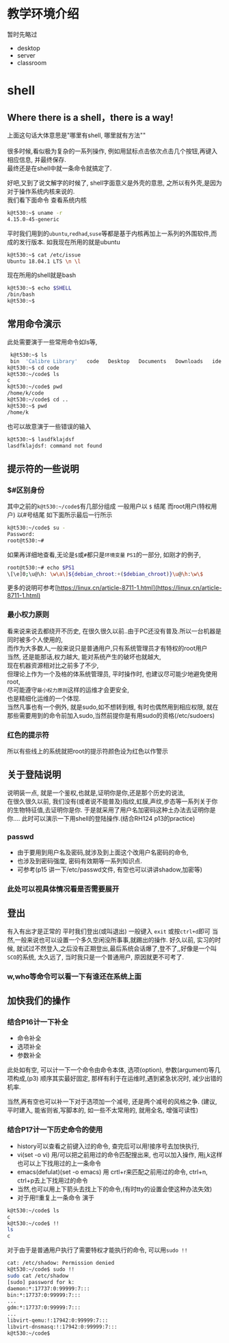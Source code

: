 # 教学环境介绍
暂时先略过
- desktop
- server
- classroom

# shell
## Where there is a shell，there is a way!
上面这句话大体意思是"哪里有shell, 哪里就有方法""\
<br>
很多时候,看似极为复杂的一系列操作, 例如用鼠标点击依次点击几个按钮,再键入相应信息, 并最终保存.
<br>最终还是在shell中就一条命令就搞定了.

好吧,又到了说文解字的时候了, shell字面意义是外壳的意思, 之所以有外壳,是因为对于操作系统内核来说的.
<br>
我们看下面命令
查看系统内核
```bash
k@t530:~$ uname -r
4.15.0-45-generic
```
平时我们用到的`ubuntu`,`redhad`,`suse`等都是基于内核再加上一系列的外围软件,而成的发行版本.
如我现在所用的就是ubuntu
```bash
k@t530:~$ cat /etc/issue
Ubuntu 18.04.1 LTS \n \l
```

现在所用的shell就是bash

```bash
k@t530:~$ echo $SHELL
/bin/bash
k@t530:~$ 
```

## 常用命令演示
此处需要演于一些常用命令如ls等,

```bash
 k@t530:~$ ls
 bin  'Calibre Library'   code   Desktop   Documents   Downloads   ide   local   Music   nohup.out   Pictures   Public   PycharmProjects   Templates   tmp   ubuntu   Videos
k@t530:~$ cd code
k@t530:~/code$ ls
c
k@t530:~/code$ pwd
/home/k/code
k@t530:~/code$ cd ..
k@t530:~$ pwd
/home/k
```
也可以故意演于一些错误的输入

```bash
k@t530:~$ lasdfklajdsf
lasdfklajdsf: command not found
```
## 提示符的一些说明

### $#区别身份
其中之前的`k@t530:~/code$`有几部分组成
一般用户以 `$` 结尾
而root用户(特权用户) 以#号结尾
如下面所示最后一行所示

```bash
k@t530:~/code$ su - 
Password: 
root@t530:~# 
```

如果再详细地查看,无论是`$`或`#`都只是`环境变量` `PS1`的一部分,
如刚才的例子,
```bash
root@t530:~# echo $PS1
\[\e]0;\u@\h: \w\a\]${debian_chroot:+($debian_chroot)}\u@\h:\w\$
```
更多的说明可参考[https://linux.cn/article-8711-1.html](https://linux.cn/article-8711-1.html)


### 最小权力原则
看来说来说去都绕开不历史, 在很久很久以前..由于PC还没有普及.所以一台机器是同时被多个人使用的,
<br>
而作为大多数人,一般来说只是普通用户,只有系统管理员才有特权的root用户
<br>
当然, 还是能那话,权力越大, 能对系统产生的破坏也就越大,
<br>现在机器资源相对比之前多了不少,
<br>但理论上作为一个及格的体系统管理员, 平时操作时, 也建议尽可能少地避免使用root, 
<br>尽可能遵守`最小权力原则`这样的运维才会更安全, 
<br>也是精细化运维的一个体现.
<br> 当然凡事也有一个例外, 就是sudo,如不想转到根, 有时也偶然用到相应权限, 就在那些需要用到的命令前加入sudo,当然前提你是有用sudo的资格(/etc/sudoers)

### 红色的提示符
所以有些线上的系统就把root的提示符颜色设为红色以作警示


## 关于登陆说明
说明装一点, 就是一个鉴权,也就是,证明你是你,还是那个历史的说法, 
<br>在很久很久以前, 我们没有(或者说不能普及)指纹,虹膜,声纹,步态等一系列关于你的生物特征值,去证明你是你.
于是就采用了用户名加密码这种土办法去证明你是你....
此时可以演示一下用shell的登陆操作.(结合RH124 p13的practice)

### passwd
- 由于要用到用户名及密码,就涉及到上面这个改用户名密码的命令, 
- 也涉及到密码强度, 密码有效期等一系列知识点.
- 可参考(p15 讲一下/etc/passwd文件, 有空也可以讲讲shadow,加密等)

### 此处可以视具体情况看是否需要展开 

## 登出
有入有出才是正常的
平时我们登出(或叫退出)
一般键入
`exit`
或按`ctrl+d`即可
当然,一般来说也可以设置一个多久空闲没所事事,就踢出的操作.
好久以前, 实习的时候, 就试过不然登入,之后没有正期登出,最后系统会话爆了,登不了,,好像是一个叫`SCO`的系统,
太久远了, 当时我只是一个普通用户, 原因就更不可考了.

### w,who等命令可以看一下有谁还在系统上面


## 加快我们的操作

### 结合P16计一下补全
- 命令补全
- 选项补全
- 参数补全

此处如有空, 可以计一下一个命令由命令本体, 选项(option), 参数(argument)等几项构成,(p3)
顺序其实最好固定, 那样有利于在运维时,遇到紧急状况时, 减少出错的机率.

当然,再有空也可以补一下对于选项加一个减号, 还是两个减号的风格之争.
(建议, 平时建入, 能省则省,写脚本的, 如一些不太常用的, 就用全名, 增强可读性)

### 结合P17计一下历史命令的使用
- history可以查看之前键入过的命令, 查完后可以用!接序号去加快执行,
- vi(set -o vi) 用/可以把之前用过的命令匹配搜出来, 也可以加入操作, 用j,k这样也可以上下找用过的上一条命令
- emacs(defulat)(set -o emacs) 用 crtl+r来匹配之前用过的命令, ctrl+n, ctrl+p去上下找用过的命令
- 当然,也可以用上下箭头去找上下的命令,(有时tty的设置会使这种办法失效)
- 对于用!!重复上一条命令
演于
```bash
k@t530:~/code$ ls
c
k@t530:~/code$ !!
ls
c
```
对于由于是普通用户执行了需要特权才能执行的命令, 可以用`sudo !!`
```bash
cat: /etc/shadow: Permission denied
k@t530:~/code$ sudo !!
sudo cat /etc/shadow
[sudo] password for k: 
daemon:*:17737:0:99999:7:::
bin:*:17737:0:99999:7:::
...
gdm:*:17737:0:99999:7:::
...
libvirt-qemu:!:17942:0:99999:7:::
libvirt-dnsmasq:!:17942:0:99999:7:::
k@t530:~/code$ 
```
